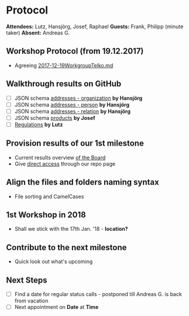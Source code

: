# Protocol

**Attendees:** Lutz, Hansjörg, Josef, Raphael **Guests:** Frank, Philipp (minute taker) **Absent:** Andreas G.

## Workshop Protocol (from 19.12.2017)
* Agreeing [2017-12-19WorkgroupTelko.md](https://github.com/openintegrationhub/Data-and-Domain-Models/blob/Agenda-19.12.2017/Protocols/2017-12-19WorkgroupTelko.md)

## Walkthrough results on GitHub
- [ ] JSON schema [addresses - organization](https://github.com/openintegrationhub/Data-and-Domain-Models/blob/master/MasterDataModel/organization.json) **by Hansjörg**
- [ ] JSON schema [addresses - person](https://github.com/openintegrationhub/Data-and-Domain-Models/blob/master/MasterDataModel/person.json) **by Hansjörg**
- [ ] JSON schema [addresses - relation](https://github.com/openintegrationhub/Data-and-Domain-Models/blob/master/MasterDataModel/relation.json) **by Hansjörg**
- [ ] JSON schema [products](https://github.com/openintegrationhub/Data-and-Domain-Models/blob/master/src/examples/schema/order.schema.json) **by Josef**
- [ ] [Regulations](https://github.com/openintegrationhub/Data-and-Domain-Models/blob/master/DataModels/RulesandRegulations.md) **by Lutz**

## Provision results of our 1st milestone
* Current results overview [of the Board](https://github.com/openintegrationhub/Board/blob/de265ec062beb0a293629bc5aa67320fb73de776/Milestones.md#result-3---generic-datamodel-for-addresses-and-products-including-guidelines-and-decision-processes)
* Give [direct access](https://github.com/openintegrationhub/Data-and-Domain-Models/blob/master/MilestoneOne.md) through our repo page

## Align the files and folders naming syntax
* File sorting and CamelCases

## 1st Workshop in 2018
* Shall we stick with the 17th Jan. '18 - **location?**

## Contribute to the next milestone
* Quick look out what's upcoming

## Next Steps
- [ ] Find a date for regular status calls - postponed till Andreas G. is back from vacation
- [ ] Next appointment on **Date** at **Time**
